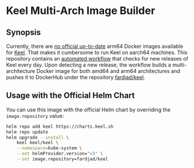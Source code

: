 # Keel Multi-Arch Image Builder

## Synopsis

Currently, there are [no official up-to-date](https://hub.docker.com/r/keelhq/keel-arm) arm64 Docker images available for [Keel](https://keel.sh). That makes it cumbersome to run Keel on aarch64 machines. This repository contains an [automated workflow](https://github.com/fardjad/keel-multi-arch/blob/main/.github/workflows/build-and-push.yml) that checks for new releases of Keel every day. Upon detecting a new release, the workflow builds a multi-architecture Docker image for both amd64 and arm64 architectures and pushes it to DockerHub under the repository [fardjad/keel](https://hub.docker.com/repository/docker/fardjad/keel).

## Usage with the Official Helm Chart

You can use this image with the official Helm chart by overriding the `image.repository` value:

```bash
helm repo add keel https://charts.keel.sh
helm repo update
helm upgrade --install \
    keel keel/keel \
    --namespace=kube-system \
    --set helmProvider.version="v3" \
    --set image.repository=fardjad/keel
```
